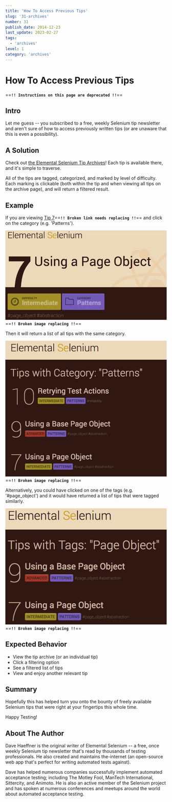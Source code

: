 ```yaml
---
title: 'How To Access Previous Tips'
slug: '31-archives'
number: 31
publish_date: 2014-12-23
last_update: 2023-02-27
tags:
  - 'archives'
level: 1
category: 'archives'
---
```


# How To Access Previous Tips

==**`!! Instructions on this page are deprecated !!`**==

## Intro

Let me guess -- you subscribed to a free, weekly Selenium tip newsletter and aren't sure of how to access previously written tips (or are unaware that this is even a possibility).

## A Solution

Check out [the Elemental Selenium Tip Archives](http://elementalselenium.com/tips)! Each tip is available there, and it's simple to traverse.

All of the tips are tagged, categorized, and marked by level of difficulty. Each marking is clickable (both within the tip and when viewing all tips on the archive page), and will return a filtered result.

## Example

If you are viewing [Tip 7](/tips/7-use-a-page-object)==**`!! Broken link needs replacing !!`**== and click on the category (e.g. 'Patterns').

![tip 7](./../images/in_tip.png) ==**`!! Broken image replacing !!`**==

Then it will return a list of all tips with the same category.

![category list](./../images/list_category.png) ==**`!! Broken image replacing !!`**==

Alternatively, you could have clicked on one of the tags (e.g. '#page_object') and it would have returned a list of tips that were tagged similarly.

![tag list](./../images/list_tag.png) ==**`!! Broken image replacing !!`**==

## Expected Behavior

- View the tip archive (or an individual tip)
- Click a filtering option
- See a filtered list of tips
- View and enjoy another relevant tip

## Summary

Hopefully this has helped turn you onto the bounty of freely available Selenium tips that were right at your fingertips this whole time.

Happy Testing!

## About The Author

Dave Haeffner is the original writer of Elemental Selenium -- a free, once weekly Selenium tip newsletter that's read by thousands of testing professionals. He also created and maintains the-internet (an open-source web app that's perfect for writing automated tests against).

Dave has helped numerous companies successfully implement automated acceptance testing; including The Motley Fool, ManTech International, Sittercity, and Animoto. He is also an active member of the Selenium project and has spoken at numerous conferences and meetups around the world about automated acceptance testing.
